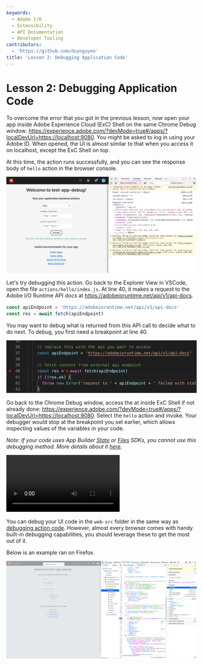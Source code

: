 ```yaml
---
keywords:
  - Adobe I/O
  - Extensibility
  - API Documentation
  - Developer Tooling
contributors:
  - 'https://github.com/duynguyen'
title: 'Lesson 2: Debugging Application Code'
---
```


# Lesson 2: Debugging Application Code

To overcome the error that you got in the previous lesson, now open your app inside Adobe Experience Cloud (ExC) Shell on the same Chrome Debug window: https://experience.adobe.com/?devMode=true#/apps/?localDevUrl=https://localhost:9080. You might be asked to log in using your Adobe ID. When opened, the UI is almost similar to that when you access it on localhost, except the ExC Shell on top.

At this time, the action runs successfully, and you can see the response body of `hello` action in the browser console.

![exc-invoke](assets/exc-invoke.png)

Let's try debugging this action. Go back to the Explorer View in VSCode, open the file `actions/hello/index.js`. At line 40, it makes a request to the Adobe I/O Runtime API docs at https://adobeioruntime.net/api/v1/api-docs.

```javascript
const apiEndpoint = 'https://adobeioruntime.net/api/v1/api-docs'
const res = await fetch(apiEndpoint)
```

You may want to debug what is returned from this API call to decide what to do next. To debug, you first need a breakpoint at line 40.

![set-breakpoint](assets/set-breakpoint.png)

Go back to the Chrome Debug window, access the at inside ExC Shell if not already done: https://experience.adobe.com/?devMode=true#/apps/?localDevUrl=https://localhost:9080. Select the `hello` action and invoke. Your debugger would stop at the breakpoint you set earlier, which allows inspecting values of the variables in your code.

*Note: If your code uses App Builder [State](https://github.com/adobe/aio-lib-state) or [Files](https://github.com/adobe/aio-lib-files) SDKs, you cannot use this debugging method. More details about it [here](../../getting-started/common-troubleshooting.md#debugging-errors-with-state-and-files-sdk).*


![DebuggerAction](assets/debugger-action.mp4)

You can debug your UI code in the `web-src` folder in the same way as [debugging action code](lesson2.md). However, almost every browser comes with handy built-in debugging capabilities, you should leverage these to get the most out of it.

Below is an example ran on Firefox.

![debugger-ui](assets/debugger-ui.png)

